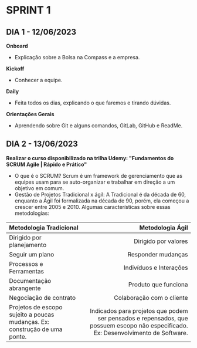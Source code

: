 # SPRINT 1
## DIA 1 - 12/06/2023

**Onboard**
- Explicação sobre  a Bolsa na Compass e a empresa.

**Kickoff**
- Conhecer a equipe.

**Daily**
- Feita todos os dias, explicando o que faremos e tirando dúvidas.

**Orientações Gerais**
- Aprendendo sobre Git e alguns comandos, GitLab, GitHub e ReadMe.

## DIA 2 - 13/06/2023

**Realizar o curso disponibilizado na trilha Udemy: "Fundamentos do SCRUM Agile | Rápido e Prático"**
- O que é o SCRUM? Scrum é um framework de gerenciamento que as equipes usam para se auto-organizar e trabalhar em direção a um objetivo em comum.
- Gestão de Projetos Tradicional x ágil: A Tradicional é da década de 60, enquanto a Ágil foi formalizada na década de 90, porém, ela começou a crescer entre 2005 e 2010. Algumas características sobre essas metodologias:

| **Metodologia Tradicional** | **Metodologia Ágil** |
| :--- | ---: |
| Dirigido por planejamento | Dirigido por valores |
| Seguir um plano | Responder mudanças |
| Processos e Ferramentas | Indivíduos e Interações |
| Documentação abrangente | Produto que funciona |
| Negociação de contrato | Colaboração com o cliente |
| Projetos de escopo sujeito a poucas mudanças. Ex: construção de uma ponte. | Indicados para projetos que podem ser pensados e repensados, que possuem escopo não especificado. Ex: Desenvolvimento de Software. |